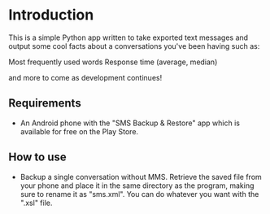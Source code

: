 Introduction
==========

This is a simple Python app written to take exported text messages and output some cool facts about a conversations you've been having such as:

Most frequently used words
Response time (average, median)

and more to come as development continues!

Requirements
----------

* An Android phone with the "SMS Backup & Restore" app which is available for free on the Play Store. 

How to use
----------

* Backup a single conversation without MMS. Retrieve the saved file from your phone and place it in the same directory as the program, making sure to rename it as "sms.xml". You can do whatever you want with the ".xsl" file.